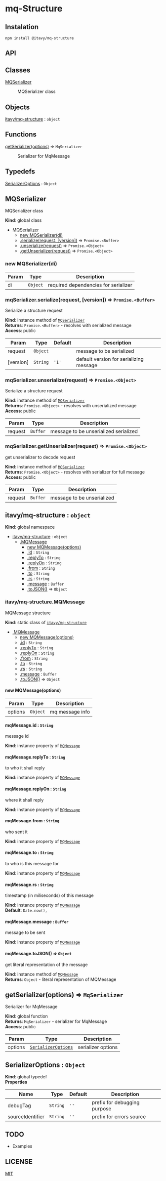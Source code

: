 # mq-Structure

## Instalation

```
npm install @itavy/mq-structure
```

## API
## Classes

<dl>
<dt><a href="#MQSerializer">MQSerializer</a></dt>
<dd><p>MQSerializer class</p>
</dd>
</dl>

## Objects

<dl>
<dt><a href="#itavy/mq-structure">itavy/mq-structure</a> : <code>object</code></dt>
<dd></dd>
</dl>

## Functions

<dl>
<dt><a href="#getSerializer">getSerializer(options)</a> ⇒ <code>MqSerializer</code></dt>
<dd><p>Serializer for MqMessage</p>
</dd>
</dl>

## Typedefs

<dl>
<dt><a href="#SerializerOptions">SerializerOptions</a> : <code>Object</code></dt>
<dd></dd>
</dl>

<a name="MQSerializer"></a>

## MQSerializer
MQSerializer class

**Kind**: global class  

* [MQSerializer](#MQSerializer)
    * [new MQSerializer(di)](#new_MQSerializer_new)
    * [.serialize(request, [version])](#MQSerializer+serialize) ⇒ <code>Promise.&lt;Buffer&gt;</code>
    * [.unserialize(request)](#MQSerializer+unserialize) ⇒ <code>Promise.&lt;Object&gt;</code>
    * [.getUnserializer(request)](#MQSerializer+getUnserializer) ⇒ <code>Promise.&lt;Object&gt;</code>

<a name="new_MQSerializer_new"></a>

### new MQSerializer(di)

| Param | Type | Description |
| --- | --- | --- |
| di | <code>Object</code> | required dependencies for serializer |

<a name="MQSerializer+serialize"></a>

### mqSerializer.serialize(request, [version]) ⇒ <code>Promise.&lt;Buffer&gt;</code>
Serialize a structure request

**Kind**: instance method of [<code>MQSerializer</code>](#MQSerializer)  
**Returns**: <code>Promise.&lt;Buffer&gt;</code> - resolves with serialized message  
**Access**: public  

| Param | Type | Default | Description |
| --- | --- | --- | --- |
| request | <code>Object</code> |  | message to be serialized |
| [version] | <code>String</code> | <code>&#x27;1&#x27;</code> | default version for serializing message |

<a name="MQSerializer+unserialize"></a>

### mqSerializer.unserialize(request) ⇒ <code>Promise.&lt;Object&gt;</code>
Serialize a structure request

**Kind**: instance method of [<code>MQSerializer</code>](#MQSerializer)  
**Returns**: <code>Promise.&lt;Object&gt;</code> - resolves with unserialized message  
**Access**: public  

| Param | Type | Description |
| --- | --- | --- |
| request | <code>Buffer</code> | message to be unserialized serialized |

<a name="MQSerializer+getUnserializer"></a>

### mqSerializer.getUnserializer(request) ⇒ <code>Promise.&lt;Object&gt;</code>
get unserializer to decode request

**Kind**: instance method of [<code>MQSerializer</code>](#MQSerializer)  
**Returns**: <code>Promise.&lt;Object&gt;</code> - resolves with serializer for full message  
**Access**: public  

| Param | Type | Description |
| --- | --- | --- |
| request | <code>Buffer</code> | message to be unserialized |

<a name="itavy/mq-structure"></a>

## itavy/mq-structure : <code>object</code>
**Kind**: global namespace  

* [itavy/mq-structure](#itavy/mq-structure) : <code>object</code>
    * [.MQMessage](#itavy/mq-structure.MQMessage)
        * [new MQMessage(options)](#new_itavy/mq-structure.MQMessage_new)
        * [.id](#itavy/mq-structure.MQMessage+id) : <code>String</code>
        * [.replyTo](#itavy/mq-structure.MQMessage+replyTo) : <code>String</code>
        * [.replyOn](#itavy/mq-structure.MQMessage+replyOn) : <code>String</code>
        * [.from](#itavy/mq-structure.MQMessage+from) : <code>String</code>
        * [.to](#itavy/mq-structure.MQMessage+to) : <code>String</code>
        * [.rs](#itavy/mq-structure.MQMessage+rs) : <code>String</code>
        * [.message](#itavy/mq-structure.MQMessage+message) : <code>Buffer</code>
        * [.toJSON()](#itavy/mq-structure.MQMessage+toJSON) ⇒ <code>Object</code>

<a name="itavy/mq-structure.MQMessage"></a>

### itavy/mq-structure.MQMessage
MQMessage structure

**Kind**: static class of [<code>itavy/mq-structure</code>](#itavy/mq-structure)  

* [.MQMessage](#itavy/mq-structure.MQMessage)
    * [new MQMessage(options)](#new_itavy/mq-structure.MQMessage_new)
    * [.id](#itavy/mq-structure.MQMessage+id) : <code>String</code>
    * [.replyTo](#itavy/mq-structure.MQMessage+replyTo) : <code>String</code>
    * [.replyOn](#itavy/mq-structure.MQMessage+replyOn) : <code>String</code>
    * [.from](#itavy/mq-structure.MQMessage+from) : <code>String</code>
    * [.to](#itavy/mq-structure.MQMessage+to) : <code>String</code>
    * [.rs](#itavy/mq-structure.MQMessage+rs) : <code>String</code>
    * [.message](#itavy/mq-structure.MQMessage+message) : <code>Buffer</code>
    * [.toJSON()](#itavy/mq-structure.MQMessage+toJSON) ⇒ <code>Object</code>

<a name="new_itavy/mq-structure.MQMessage_new"></a>

#### new MQMessage(options)

| Param | Type | Description |
| --- | --- | --- |
| options | <code>Object</code> | mq message info |

<a name="itavy/mq-structure.MQMessage+id"></a>

#### mqMessage.id : <code>String</code>
message id

**Kind**: instance property of [<code>MQMessage</code>](#itavy/mq-structure.MQMessage)  
<a name="itavy/mq-structure.MQMessage+replyTo"></a>

#### mqMessage.replyTo : <code>String</code>
to who it shall reply

**Kind**: instance property of [<code>MQMessage</code>](#itavy/mq-structure.MQMessage)  
<a name="itavy/mq-structure.MQMessage+replyOn"></a>

#### mqMessage.replyOn : <code>String</code>
where it shall reply

**Kind**: instance property of [<code>MQMessage</code>](#itavy/mq-structure.MQMessage)  
<a name="itavy/mq-structure.MQMessage+from"></a>

#### mqMessage.from : <code>String</code>
who sent it

**Kind**: instance property of [<code>MQMessage</code>](#itavy/mq-structure.MQMessage)  
<a name="itavy/mq-structure.MQMessage+to"></a>

#### mqMessage.to : <code>String</code>
to who is this message for

**Kind**: instance property of [<code>MQMessage</code>](#itavy/mq-structure.MQMessage)  
<a name="itavy/mq-structure.MQMessage+rs"></a>

#### mqMessage.rs : <code>String</code>
timestamp (in miliseconds) of this message

**Kind**: instance property of [<code>MQMessage</code>](#itavy/mq-structure.MQMessage)  
**Default**: <code>Date.now(),</code>  
<a name="itavy/mq-structure.MQMessage+message"></a>

#### mqMessage.message : <code>Buffer</code>
message to be sent

**Kind**: instance property of [<code>MQMessage</code>](#itavy/mq-structure.MQMessage)  
<a name="itavy/mq-structure.MQMessage+toJSON"></a>

#### mqMessage.toJSON() ⇒ <code>Object</code>
get literal representation of the message

**Kind**: instance method of [<code>MQMessage</code>](#itavy/mq-structure.MQMessage)  
**Returns**: <code>Object</code> - literal representation of MQMessage  
<a name="getSerializer"></a>

## getSerializer(options) ⇒ <code>MqSerializer</code>
Serializer for MqMessage

**Kind**: global function  
**Returns**: <code>MqSerializer</code> - serializer for MqMessage  
**Access**: public  

| Param | Type | Description |
| --- | --- | --- |
| options | [<code>SerializerOptions</code>](#SerializerOptions) | serializer options |

<a name="SerializerOptions"></a>

## SerializerOptions : <code>Object</code>
**Kind**: global typedef  
**Properties**

| Name | Type | Default | Description |
| --- | --- | --- | --- |
| debugTag | <code>String</code> | <code>&#x27;&#x27;</code> | prefix for debugging purpose |
| sourceIdentifier | <code>String</code> | <code>&#x27;&#x27;</code> | prefix for errors source |


## TODO

* Examples

## LICENSE

[MIT](https://github.com/itavy/mq-structure/blob/master/LICENSE.md)
